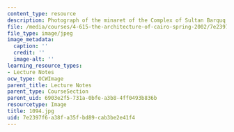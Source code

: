 ```yaml
---
content_type: resource
description: Photograph of the minaret of the Complex of Sultan Barquq.
file: /media/courses/4-615-the-architecture-of-cairo-spring-2002/7e2397f6a38fa35fbd89cab3be2e41f4_1094.jpg
file_type: image/jpeg
image_metadata:
  caption: ''
  credit: ''
  image-alt: ''
learning_resource_types:
- Lecture Notes
ocw_type: OCWImage
parent_title: Lecture Notes
parent_type: CourseSection
parent_uid: 6903e2f5-731a-0bfe-a3b8-4ff0493b836b
resourcetype: Image
title: 1094.jpg
uid: 7e2397f6-a38f-a35f-bd89-cab3be2e41f4
---
```

